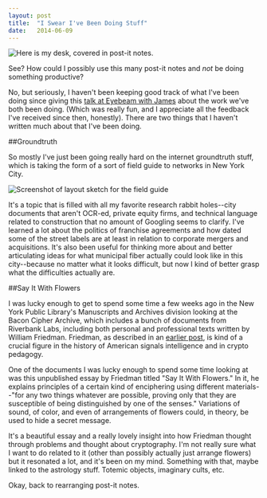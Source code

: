 ```yaml
---
layout: post
title:  "I Swear I've Been Doing Stuff"
date:   2014-06-09
---
```


![Here is my desk, covered in post-it notes.](http://irl.so/img/desk.jpg)

See? How could I possibly use this many post-it notes and *not* be doing something productive? 

No, but seriously, I haven't been keeping good track of what I've been doing since giving this [talk at Eyebeam with James](https://soundcloud.com/eyebeamnyc/one-on-one-conversations-ingrid-burrington-and-james-bridle) about the work we've both been doing. (Which was really fun, and I appreciate all the feedback I've received since then, honestly). There are two things that I haven't written much about that I've been doing.

##Groundtruth

So mostly I've just been going really hard on the internet groundtruth stuff, which is taking the form of a sort of field guide to networks in New York City. 

![Screenshot of layout sketch for the field guide](fieldguide-sketch01.png)

It's a topic that is filled with all my favorite research rabbit holes--city documents that aren't OCR-ed, private equity firms, and technical language related to construction that no amount of Googling seems to clarify. I've learned a lot about the politics of franchise agreements and how dated some of the street labels are at least in relation to corporate mergers and acquisitions. It's also been useful for thinking more about and better articulating ideas for what municipal fiber actually could look like in this city--because no matter what it looks difficult, but now I kind of better grasp what the difficulties actually are. 

##Say It With Flowers

I was lucky enough to get to spend some time a few weeks ago in the New York Public Library's Manuscripts and Archives division looking at the Bacon Cipher Archive, which includes a bunch of documents from Riverbank Labs, including both personal and professional texts written by William Friedman. Friedman, as described in an [earlier post](http://irl.so/2014/05/09/notes.html), is kind of a crucial figure in the history of American signals intelligence and in crypto pedagogy. 

One of the documents I was lucky enough to spend some time looking at was this unpublished essay by Friedman titled "Say It With Flowers." In it, he explains principles of a certain kind of enciphering using different materials--"for any two things whatever are possible, proving only that they are susceptible of being distinguished by one of the senses." Variations of sound, of color, and even of arrangements of flowers could, in theory, be used to hide a secret message. 

It's a beautiful essay and a really lovely insight into how Friedman thought through problems and thought about cryptography. I'm not really sure what I want to do related to it (other than possibly actually just arrange flowers) but it resonated a lot, and it's been on my mind. Something with that, maybe linked to the astrology stuff. Totemic objects, imaginary cults, etc. 

Okay, back to rearranging post-it notes. 